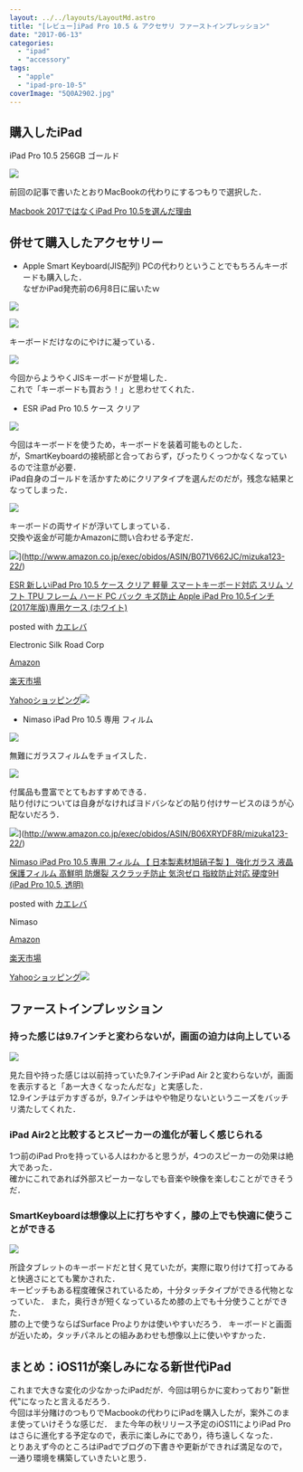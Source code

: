 ```yaml
---
layout: ../../layouts/LayoutMd.astro
title: "[レビュー]iPad Pro 10.5 & アクセサリ ファーストインプレッション"
date: "2017-06-13"
categories: 
  - "ipad"
  - "accessory"
tags: 
  - "apple"
  - "ipad-pro-10-5"
coverImage: "5Q0A2902.jpg"
---
```


## 購入したiPad

iPad Pro 10.5 256GB ゴールド

![](/archive/images/5Q0A2889.jpg)

前回の記事で書いたとおりMacBookの代わりにするつもりで選択した．

[Macbook 2017ではなくiPad Pro 10\.5を選んだ理由](https://mizuka123.net/7308/)

## 併せて購入したアクセサリー

- Apple Smart Keyboard(JIS配列) PCの代わりということでもちろんキーボードも購入した．  
    なぜかiPad発売前の6月8日に届いたｗ

![](/archive/images/5Q0A2892.jpg)

![](/archive/images/5Q0A2895.jpg)

キーボードだけなのにやけに凝っている．

![](/archive/images/5Q0A2897.jpg)

今回からようやくJISキーボードが登場した．  
これで「キーボードも買おう！」と思わせてくれた．

- ESR iPad Pro 10.5 ケース クリア 

![](/archive/images/5Q0A2893.jpg)

今回はキーボードを使うため，キーボードを装着可能ものとした．  
が，SmartKeyboardの接続部と合っておらず，ぴったりくっつかなくなっているので注意が必要．  
iPad自身のゴールドを活かすためにクリアタイプを選んだのだが，残念な結果となってしまった．

![](/archive/images/5Q0A2900.jpg)

キーボードの両サイドが浮いてしまっている．  
交換や返金が可能かAmazonに問い合わせる予定だ．

![](/archive/images/41p0jZdxgTL._SL160_.jpg)](http://www.amazon.co.jp/exec/obidos/ASIN/B071V662JC/mizuka123-22/)

[ESR 新しいiPad Pro 10.5 ケース クリア 軽量 スマートキーボード対応 スリム ソフト TPU フレーム ハード PC バック キズ防止 Apple iPad Pro 10.5インチ(2017年版)専用ケース (ホワイト)](http://www.amazon.co.jp/exec/obidos/ASIN/B071V662JC/mizuka123-22/)

posted with [カエレバ](http://kaereba.com)

Electronic Silk Road Corp

[Amazon](http://www.amazon.co.jp/gp/search?keywords=ESR%20%E6%96%B0%E3%81%97%E3%81%84iPad%20Pro%2010.5%20%E3%82%B1%E3%83%BC%E3%82%B9%20%E3%82%AF%E3%83%AA%E3%82%A2%20%E8%BB%BD%E9%87%8F%20%E3%82%B9%E3%83%9E%E3%83%BC%E3%83%88%E3%82%AD%E3%83%BC%E3%83%9C%E3%83%BC%E3%83%89%E5%AF%BE%E5%BF%9C%20%E3%82%B9%E3%83%AA%E3%83%A0%20%E3%82%BD%E3%83%95%E3%83%88%20TPU%20%E3%83%95%E3%83%AC%E3%83%BC%E3%83%A0%20%E3%83%8F%E3%83%BC%E3%83%89%20PC%20%E3%83%90%E3%83%83%E3%82%AF%20%E3%82%AD%E3%82%BA%E9%98%B2%E6%AD%A2%20Apple%20iPad%20Pro%2010.5%E3%82%A4%E3%83%B3%E3%83%81%282017%E5%B9%B4%E7%89%88%29%E5%B0%82%E7%94%A8%E3%82%B1%E3%83%BC%E3%82%B9%20%28%E3%83%9B%E3%83%AF%E3%82%A4%E3%83%88%29&__mk_ja_JP=%E3%82%AB%E3%82%BF%E3%82%AB%E3%83%8A&tag=mizuka123-22)

[楽天市場](https://hb.afl.rakuten.co.jp/hgc/032b53ee.4b34c5ee.0f4a541e.f440145e/?pc=http%3A%2F%2Fsearch.rakuten.co.jp%2Fsearch%2Fmall%2FESR%2520%25E6%2596%25B0%25E3%2581%2597%25E3%2581%2584iPad%2520Pro%252010.5%2520%25E3%2582%25B1%25E3%2583%25BC%25E3%2582%25B9%2520%25E3%2582%25AF%25E3%2583%25AA%25E3%2582%25A2%2520%25E8%25BB%25BD%25E9%2587%258F%2520%25E3%2582%25B9%25E3%2583%259E%25E3%2583%25BC%25E3%2583%2588%25E3%2582%25AD%25E3%2583%25BC%25E3%2583%259C%25E3%2583%25BC%25E3%2583%2589%25E5%25AF%25BE%25E5%25BF%259C%2520%25E3%2582%25B9%25E3%2583%25AA%25E3%2583%25A0%2520%25E3%2582%25BD%25E3%2583%2595%25E3%2583%2588%2520TPU%2520%25E3%2583%2595%25E3%2583%25AC%25E3%2583%25BC%25E3%2583%25A0%2520%25E3%2583%258F%25E3%2583%25BC%25E3%2583%2589%2520PC%2520%25E3%2583%2590%25E3%2583%2583%25E3%2582%25AF%2520%25E3%2582%25AD%25E3%2582%25BA%25E9%2598%25B2%25E6%25AD%25A2%2520Apple%2520iPad%2520Pro%252010.5%25E3%2582%25A4%25E3%2583%25B3%25E3%2583%2581%25282017%25E5%25B9%25B4%25E7%2589%2588%2529%25E5%25B0%2582%25E7%2594%25A8%25E3%2582%25B1%25E3%2583%25BC%25E3%2582%25B9%2520%2528%25E3%2583%259B%25E3%2583%25AF%25E3%2582%25A4%25E3%2583%2588%2529%2F-%2Ff.1-p.1-s.1-sf.0-st.A-v.2%3Fx%3D0%26scid%3Daf_ich_link_urltxt%26m%3Dhttp%3A%2F%2Fm.rakuten.co.jp%2F)

[Yahooショッピング![](//ad.jp.ap.valuecommerce.com/servlet/gifbanner?sid=3066752&pid=881990642)](//ck.jp.ap.valuecommerce.com/servlet/referral?sid=3066752&pid=881990642&vc_url=http%3A%2F%2Fsearch.shopping.yahoo.co.jp%2Fsearch%3Fp%3DESR%2520%25E6%2596%25B0%25E3%2581%2597%25E3%2581%2584iPad%2520Pro%252010.5%2520%25E3%2582%25B1%25E3%2583%25BC%25E3%2582%25B9%2520%25E3%2582%25AF%25E3%2583%25AA%25E3%2582%25A2%2520%25E8%25BB%25BD%25E9%2587%258F%2520%25E3%2582%25B9%25E3%2583%259E%25E3%2583%25BC%25E3%2583%2588%25E3%2582%25AD%25E3%2583%25BC%25E3%2583%259C%25E3%2583%25BC%25E3%2583%2589%25E5%25AF%25BE%25E5%25BF%259C%2520%25E3%2582%25B9%25E3%2583%25AA%25E3%2583%25A0%2520%25E3%2582%25BD%25E3%2583%2595%25E3%2583%2588%2520TPU%2520%25E3%2583%2595%25E3%2583%25AC%25E3%2583%25BC%25E3%2583%25A0%2520%25E3%2583%258F%25E3%2583%25BC%25E3%2583%2589%2520PC%2520%25E3%2583%2590%25E3%2583%2583%25E3%2582%25AF%2520%25E3%2582%25AD%25E3%2582%25BA%25E9%2598%25B2%25E6%25AD%25A2%2520Apple%2520iPad%2520Pro%252010.5%25E3%2582%25A4%25E3%2583%25B3%25E3%2583%2581%25282017%25E5%25B9%25B4%25E7%2589%2588%2529%25E5%25B0%2582%25E7%2594%25A8%25E3%2582%25B1%25E3%2583%25BC%25E3%2582%25B9%2520%2528%25E3%2583%259B%25E3%2583%25AF%25E3%2582%25A4%25E3%2583%2588%2529&vcptn=kaereba)

- Nimaso iPad Pro 10.5 専用 フィルム

![](/archive/images/5Q0A2891.jpg)

無難にガラスフィルムをチョイスした．

![](/archive/images/5Q0A2894.jpg)

付属品も豊富でとてもおすすめできる．  
貼り付けについては自身がなければヨドバシなどの貼り付けサービスのほうが心配ないだろう．

![](/archive/images/51dWu-cEQBL._SL160_.jpg)](http://www.amazon.co.jp/exec/obidos/ASIN/B06XRYDF8R/mizuka123-22/)

[Nimaso iPad Pro 10.5 専用 フィルム 【 日本製素材旭硝子製 】 強化ガラス 液晶保護フィルム 高鮮明 防爆裂 スクラッチ防止 気泡ゼロ 指紋防止対応 硬度9H (iPad Pro 10.5, 透明)](http://www.amazon.co.jp/exec/obidos/ASIN/B06XRYDF8R/mizuka123-22/)

posted with [カエレバ](http://kaereba.com)

Nimaso

[Amazon](http://www.amazon.co.jp/gp/search?keywords=Nimaso%20iPad%20Pro%2010.5%20%E5%B0%82%E7%94%A8%20%E3%83%95%E3%82%A3%E3%83%AB%E3%83%A0%20%E3%80%90%20%E6%97%A5%E6%9C%AC%E8%A3%BD%E7%B4%A0%E6%9D%90%E6%97%AD%E7%A1%9D%E5%AD%90%E8%A3%BD%20%E3%80%91%20%E5%BC%B7%E5%8C%96%E3%82%AC%E3%83%A9%E3%82%B9%20%E6%B6%B2%E6%99%B6%E4%BF%9D%E8%AD%B7%E3%83%95%E3%82%A3%E3%83%AB%E3%83%A0%20%E9%AB%98%E9%AE%AE%E6%98%8E%20%E9%98%B2%E7%88%86%E8%A3%82%20%E3%82%B9%E3%82%AF%E3%83%A9%E3%83%83%E3%83%81%E9%98%B2%E6%AD%A2%20%E6%B0%97%E6%B3%A1%E3%82%BC%E3%83%AD%20%E6%8C%87%E7%B4%8B%E9%98%B2%E6%AD%A2%E5%AF%BE%E5%BF%9C%20%E7%A1%AC%E5%BA%A69H%20%28iPad%20Pro%2010.5%2C%20%E9%80%8F%E6%98%8E%29&__mk_ja_JP=%E3%82%AB%E3%82%BF%E3%82%AB%E3%83%8A&tag=mizuka123-22)

[楽天市場](https://hb.afl.rakuten.co.jp/hgc/032b53ee.4b34c5ee.0f4a541e.f440145e/?pc=http%3A%2F%2Fsearch.rakuten.co.jp%2Fsearch%2Fmall%2FNimaso%2520iPad%2520Pro%252010.5%2520%25E5%25B0%2582%25E7%2594%25A8%2520%25E3%2583%2595%25E3%2582%25A3%25E3%2583%25AB%25E3%2583%25A0%2520%25E3%2580%2590%2520%25E6%2597%25A5%25E6%259C%25AC%25E8%25A3%25BD%25E7%25B4%25A0%25E6%259D%2590%25E6%2597%25AD%25E7%25A1%259D%25E5%25AD%2590%25E8%25A3%25BD%2520%25E3%2580%2591%2520%25E5%25BC%25B7%25E5%258C%2596%25E3%2582%25AC%25E3%2583%25A9%25E3%2582%25B9%2520%25E6%25B6%25B2%25E6%2599%25B6%25E4%25BF%259D%25E8%25AD%25B7%25E3%2583%2595%25E3%2582%25A3%25E3%2583%25AB%25E3%2583%25A0%2520%25E9%25AB%2598%25E9%25AE%25AE%25E6%2598%258E%2520%25E9%2598%25B2%25E7%2588%2586%25E8%25A3%2582%2520%25E3%2582%25B9%25E3%2582%25AF%25E3%2583%25A9%25E3%2583%2583%25E3%2583%2581%25E9%2598%25B2%25E6%25AD%25A2%2520%25E6%25B0%2597%25E6%25B3%25A1%25E3%2582%25BC%25E3%2583%25AD%2520%25E6%258C%2587%25E7%25B4%258B%25E9%2598%25B2%25E6%25AD%25A2%25E5%25AF%25BE%25E5%25BF%259C%2520%25E7%25A1%25AC%25E5%25BA%25A69H%2520%2528iPad%2520Pro%252010.5%252C%2520%25E9%2580%258F%25E6%2598%258E%2529%2F-%2Ff.1-p.1-s.1-sf.0-st.A-v.2%3Fx%3D0%26scid%3Daf_ich_link_urltxt%26m%3Dhttp%3A%2F%2Fm.rakuten.co.jp%2F)

[Yahooショッピング![](//ad.jp.ap.valuecommerce.com/servlet/gifbanner?sid=3066752&pid=881990642)](//ck.jp.ap.valuecommerce.com/servlet/referral?sid=3066752&pid=881990642&vc_url=http%3A%2F%2Fsearch.shopping.yahoo.co.jp%2Fsearch%3Fp%3DNimaso%2520iPad%2520Pro%252010.5%2520%25E5%25B0%2582%25E7%2594%25A8%2520%25E3%2583%2595%25E3%2582%25A3%25E3%2583%25AB%25E3%2583%25A0%2520%25E3%2580%2590%2520%25E6%2597%25A5%25E6%259C%25AC%25E8%25A3%25BD%25E7%25B4%25A0%25E6%259D%2590%25E6%2597%25AD%25E7%25A1%259D%25E5%25AD%2590%25E8%25A3%25BD%2520%25E3%2580%2591%2520%25E5%25BC%25B7%25E5%258C%2596%25E3%2582%25AC%25E3%2583%25A9%25E3%2582%25B9%2520%25E6%25B6%25B2%25E6%2599%25B6%25E4%25BF%259D%25E8%25AD%25B7%25E3%2583%2595%25E3%2582%25A3%25E3%2583%25AB%25E3%2583%25A0%2520%25E9%25AB%2598%25E9%25AE%25AE%25E6%2598%258E%2520%25E9%2598%25B2%25E7%2588%2586%25E8%25A3%2582%2520%25E3%2582%25B9%25E3%2582%25AF%25E3%2583%25A9%25E3%2583%2583%25E3%2583%2581%25E9%2598%25B2%25E6%25AD%25A2%2520%25E6%25B0%2597%25E6%25B3%25A1%25E3%2582%25BC%25E3%2583%25AD%2520%25E6%258C%2587%25E7%25B4%258B%25E9%2598%25B2%25E6%25AD%25A2%25E5%25AF%25BE%25E5%25BF%259C%2520%25E7%25A1%25AC%25E5%25BA%25A69H%2520%2528iPad%2520Pro%252010.5%252C%2520%25E9%2580%258F%25E6%2598%258E%2529&vcptn=kaereba)

## ファーストインプレッション

### 持った感じは9.7インチと変わらないが，画面の迫力は向上している

![](/archive/images/5Q0A2899.jpg)

見た目や持った感じは以前持っていた9.7インチiPad Air 2と変わらないが，画面を表示すると「あー大きくなったんだな」と実感した．  
12.9インチはデカすぎるが，9.7インチはやや物足りないというニーズをバッチリ満たしてくれた．

### iPad Air2と比較するとスピーカーの進化が著しく感じられる

1つ前のiPad Proを持っている人はわかると思うが，4つのスピーカーの効果は絶大であった．  
確かにこれであれば外部スピーカーなしでも音楽や映像を楽しむことができそうだ．

### SmartKeyboardは想像以上に打ちやすく，膝の上でも快適に使うことができる

![](/archive/images/5Q0A2902.jpg)

所詮タブレットのキーボードだと甘く見ていたが，実際に取り付けて打ってみると快適さにとても驚かされた．  
キーピッチもある程度確保されているため，十分タッチタイプができる代物となっていた． また，奥行きが短くなっているため膝の上でも十分使うことができた．  
膝の上で使うならばSurface Proよりかは使いやすいだろう． キーボードと画面が近いため，タッチパネルとの組みあわせも想像以上に使いやすかった．

## まとめ：iOS11が楽しみになる新世代iPad

これまで大きな変化の少なかったiPadだが．今回は明らかに変わっており"新世代"になったと言えるだろう．  
今回は半分賭けのつもりでMacbookの代わりにiPadを購入したが，案外このまま使っていけそうな感じだ． また今年の秋リリース予定のiOS11によりiPad Proはさらに進化する予定なので，表示に楽しみにであり，待ち遠しくなった．  
とりあえず今のところはiPadでブログの下書きや更新ができれば満足なので，一通り環境を構築していきたいと思う．

